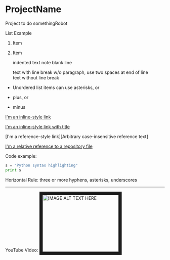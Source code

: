 # ProjectName
Project to do somethingRobot

<!---
![Carl The GoPiGo3 Based Robot](/Graphics/Carl_the_GoPiGo3_robot.jpg?raw=true)
--->

List Example
1. Item
2. Item

   indented text note blank line

   text with line break w/o paragraph, use two spaces at end of line  
   text without line break

* Unordered list items can use asterisks, or
+ plus, or
- minus

[I'm an inline-style link](https://www.google.com)

[I'm an inline-style link with title](https://www.google.com "Google's Homepage")

[I'm a reference-style link][Arbitrary case-insensitive reference text]

[I'm a relative reference to a repository file](../blob/master/LICENSE)


Code example:
```python
s = "Python syntax highlighting"
print s
```

Horizontal Rule: three or more hyphens, asterisks, underscores

***

YouTube Video:
<a href="http://www.youtube.com/watch?feature=player_embedded&v=YOUTUBE_VIDEO_ID_HERE
" target="_blank"><img src="http://img.youtube.com/vi/YOUTUBE_VIDEO_ID_HERE/0.jpg" 
alt="IMAGE ALT TEXT HERE" width="240" height="180" border="10" /></a>




